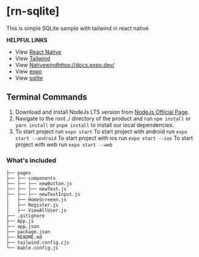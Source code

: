 # [rn-sqlite]
This is simple SQLite sample with tailwind in react native

**HELPFUL LINKS**
- View [React Native](https://reactnative.dev/)
- View [Tailwind](https://tailwindcss.com/)
- View [Nativewind](https://www.nativewind.dev/)https://docs.expo.dev/
- View [expo](https://docs.expo.dev/)
- View [sqlite](https://www.sqlitetutorial.net/)

## Terminal Commands

1. Download and Install NodeJs LTS version from [NodeJs Official Page](https://nodejs.org/en/download/).
2. Navigate to the root ./ directory of the product and run `npm install` or `yarn install` or `pnpm install` to install our local dependencies.
3. To start project run `expo start`
    To start project with android run `expo start --android`
    To start project with ios run `expo start --ios`
    To start project with web run `expo start --web`
### What's included
    ├── pages
    ├── ├── components
    ├── ├── ├── newButton.js
    ├── ├── ├── newText.js
    ├── ├── ├── newTextInput.js
    │   ├── HomeScreeen.js
    │   ├── Register.js
    │   ├── ViewAllUser.js
    ├── .gitignore
    ├── App.js
    ├── app.json
    ├── package.json
    ├── README.md
    ├── tailwind.config.cjs
    └── bable.config.js


